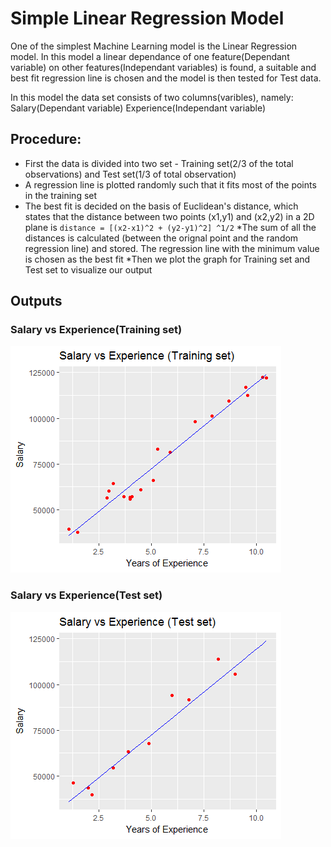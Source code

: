 # Simple Linear Regression Model
One of the simplest Machine Learning model is the Linear Regression model.
In this model a linear dependance of one feature(Dependant variable) on other features(Independant variables) is found, a suitable and best fit regression line is chosen and the model is then tested for Test data.

In this model the data set consists of two columns(varibles), namely:
Salary(Dependant variable)
Experience(Independant variable)

## Procedure:
* First the data is  divided into two set - Training set(2/3 of the total observations) and Test set(1/3 of total observation)
* A regression line is plotted randomly such that it fits most of the points in the training set
* The best fit is decided on the basis of Euclidean's distance, which states that the distance between two points (x1,y1) and (x2,y2) in a 2D plane is 
`distance = [(x2-x1)^2 + (y2-y1)^2] ^1/2`
*The sum of all the distances is calculated (between the orignal point and the random regression line) and stored. The regression line with the minimum value is chosen as the best fit
*Then we plot the graph for Training set and Test set to visualize our output

## Outputs
### Salary vs Experience(Training set)
![](training_set.png)

### Salary vs Experience(Test set)
![](test_set.png)
